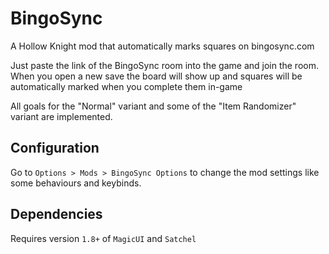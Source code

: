 # BingoSync

A Hollow Knight mod that automatically marks squares on bingosync.com

Just paste the link of the BingoSync room into the game and join the room. When you open a new save the board will show up and squares will be automatically marked when you complete them in-game

All goals for the "Normal" variant and some of the "Item Randomizer" variant are implemented.

## Configuration

Go to `Options > Mods > BingoSync Options` to change the mod settings like some behaviours and keybinds.

## Dependencies

Requires version `1.8+` of `MagicUI` and `Satchel`